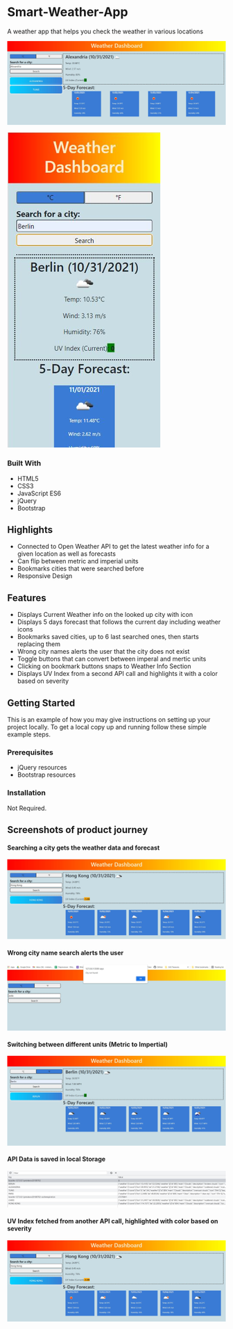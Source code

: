 # Smart-Weather-App
A weather app that helps you check the weather in various locations

![Product screenshot](./assets/images/screenshots/screenshot1.JPG)

![Mobile screenshot](./assets/images/screenshots/screenshot2.JPG)

### Built With

* HTML5
* CSS3
* JavaScript ES6
* jQuery
* Bootstrap

## Highlights

* Connected to Open Weather API to get the latest weather info for a given location as well as forecasts
* Can flip between metric and imperial units
* Bookmarks cities that were searched before
* Responsive Design

## Features

* Displays Current Weather info on the looked up city with icon
* Displays 5 days forecast that follows the current day including weather icons
* Bookmarks saved cities, up to 6 last searched ones, then starts replacing them
* Wrong city names alerts the user that the city does not exist
* Toggle buttons that can convert between imperal and mertic units
* Clicking on bookmark buttons snaps to Weather Info Section
* Displays UV Index from a second API call and highlights it with a color based on severity

## Getting Started

This is an example of how you may give instructions on setting up your project locally.
To get a local copy up and running follow these simple example steps.

### Prerequisites

* jQuery resources
* Bootstrap resources

### Installation

Not Required.

## Screenshots of product journey

#### Searching a city gets the weather data and forecast

![Searching a city](./assets/images/screenshots/screenshot3.JPG)

#### Wrong city name search alerts the user

![Wrong Name Alert](./assets/images/screenshots/screenshot4.JPG)

#### Switching between different units (Metric to Impertial)

![Toggle units](./assets/images/screenshots/screenshot5.JPG)


#### API Data is saved in local Storage

![Saving in local storage](./assets/images/screenshots/screenshot6.JPG)

#### UV Index fetched from another API call, highlighted with color based on severity

![Saving in local storage](./assets/images/screenshots/screenshot7.JPG)

